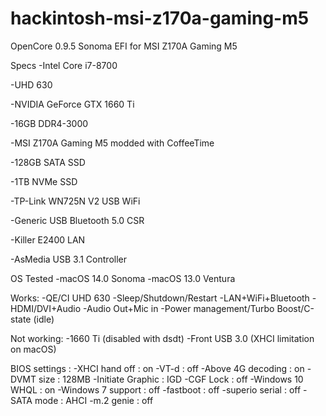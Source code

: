 # hackintosh-msi-z170a-gaming-m5
OpenCore 0.9.5 Sonoma EFI for MSI Z170A Gaming M5

Specs
-Intel Core i7-8700

-UHD 630

-NVIDIA GeForce GTX 1660 Ti

-16GB DDR4-3000

-MSI Z170A Gaming M5 modded with CoffeeTime

-128GB SATA SSD

-1TB NVMe SSD

-TP-Link WN725N V2 USB WiFi

-Generic USB Bluetooth 5.0 CSR

-Killer E2400 LAN

-AsMedia USB 3.1 Controller


OS Tested
-macOS 14.0 Sonoma
-macOS 13.0 Ventura

Works:
-QE/CI UHD 630
-Sleep/Shutdown/Restart
-LAN+WiFi+Bluetooth
-HDMI/DVI+Audio
-Audio Out+Mic in
-Power management/Turbo Boost/C-state (idle)

Not working:
-1660 Ti (disabled  with dsdt)
-Front USB 3.0 (XHCI limitation on macOS)

BIOS settings :
-XHCI hand off     : on
-VT-d              : off
-Above 4G decoding : on
-DVMT size         : 128MB
-Initiate Graphic  : IGD
-CGF Lock          : off
-Windows 10 WHQL   : on
-Windows 7 support : off
-fastboot          : off
-superio serial    : off
-SATA mode         : AHCI
-m.2 genie         : off
